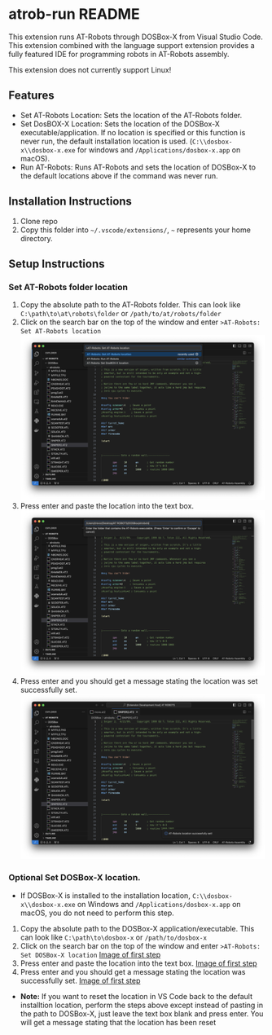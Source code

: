 # atrob-run README

This extension runs AT-Robots through DOSBox-X from Visual Studio Code. This extension combined with the language support extension provides a fully featured IDE for programming robots in AT-Robots assembly.

This extension does not currently support Linux!

## Features

- Set AT-Robots Location: Sets the location of the AT-Robots folder.
- Set DosBOX-X Location: Sets the location of the DOSBox-X executable/application. If no location is specified or this function is never run, the default installation location is used. (```C:\\dosbox-x\\dosbox-x.exe``` for windows and ```/Applications/dosbox-x.app``` on macOS).
 - Run AT-Robots: Runs AT-Robots and sets the location of DOSBox-X to the default locations above if the command was never run.

## Installation Instructions
1. Clone repo
2. Copy this folder into ```~/.vscode/extensions/```, ```~``` represents your home directory.

## Setup Instructions
### Set AT-Robots folder location
1. Copy the absolute path to the AT-Robots folder. This can look like ```C:\path\to\at\robots\folder``` or ```/path/to/at/robots/folder```
2. Click on the search bar on the top of the window and enter ```>AT-Robots: Set AT-Robots location``` ![Image of first step](images/setATRobLoc_Instructions/step1.png)
3. Press enter and paste the location into the text box. ![Image of second step](images/setATRobLoc_Instructions/step2.png)
4. Press enter and you should get a message stating the location was set successfully set. ![Image of second step](images/setATRobLoc_Instructions/step3.png)

### **Optional** Set DOSBox-X location.
- If DOSBox-X is installed to the installation location, ```C:\\dosbox-x\\dosbox-x.exe``` on Windows and ```/Applications/dosbox-x.app``` on macOS, you do not need to perform this step.
1. Copy the absolute path to the DOSBox-X application/executable. This can look like ```C:\path\to\dosbox-x``` or ```/path/to/dosbox-x```
2. Click on the search bar on the top of the window and enter ```>AT-Robots: Set DOSBox-X location``` [Image of first step](images/setDosboxXLoc_instructions/step1.png)
3. Press enter and paste the location into the text box. [Image of first step](images/setDosboxXLoc_instructions/step2.png)
4. Press enter and you should get a message stating the location was successfully set. [Image of first step](images/setDosboxXLoc_instructions/step3.png)
- **Note:** If you want to reset the location in VS Code back to the default installtion location, perform the steps above except instead of pasting in the path to DOSBox-X, just leave the text box blank and press enter. You will get a message stating that the location has been reset

